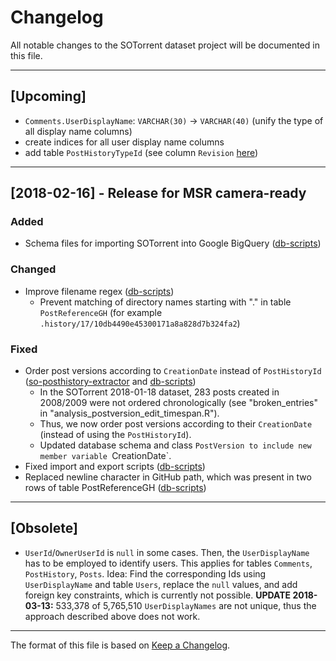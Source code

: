 # Changelog
All notable changes to the SOTorrent dataset project will be documented in this file.

---

## [Upcoming]

* `Comments.UserDisplayName`:  `VARCHAR(30)` → `VARCHAR(40)` (unify the type of all display name columns) 
* create indices for all user display name columns
* add table `PostHistoryTypeId` (see column `Revision` [here](http://data.stackexchange.com/stackoverflow/query/36599/show-all-types))

---

## [2018-02-16] - Release for MSR camera-ready

### Added
* Schema files for importing SOTorrent into Google BigQuery ([db-scripts](http://github.com/sotorrent/db-scripts))

### Changed
*  Improve filename regex ([db-scripts](http://github.com/sotorrent/db-scripts))
    * Prevent matching of directory names starting with "." in table `PostReferenceGH` (for example `.history/17/10db4490e45300171a8a828d7b324fa2`)

### Fixed
*  Order post versions according to `CreationDate` instead of `PostHistoryId` ([so-posthistory-extractor](http://github.com/sotorrent/so-posthistory-extractor/) and [db-scripts](http://github.com/sotorrent/db-scripts))
    * In the SOTorrent 2018-01-18 dataset, 283 posts created in 2008/2009 were not ordered chronologically (see "broken_entries" in "analysis_postversion_edit_timespan.R").
    * Thus, we now order post versions according to their `CreationDate` (instead of using the `PostHistoryId`).
    * Updated database schema and class `PostVersion to include new member variable `CreationDate`.
* Fixed import and export scripts ([db-scripts](http://github.com/sotorrent/db-scripts))
* Replaced newline character in GitHub path, which was present in two rows of table PostReferenceGH ([db-scripts](http://github.com/sotorrent/db-scripts))

---

## [Obsolete]

* `UserId`/`OwnerUserId` is `null` in some cases. Then, the  `UserDisplayName` has to be employed to identify users. This applies for tables `Comments`, `PostHistory`, `Posts`. Idea: Find the corresponding Ids using `UserDisplayName` and table `Users`, replace the `null` values, and add foreign key constraints, which is currently not possible.
  **UPDATE 2018-03-13:**  533,378 of 5,765,510 `UserDisplayNames` are not unique, thus the approach described above does not work. 

---

The format of this file is based on [Keep a Changelog](http://keepachangelog.com/en/1.0.0/).
